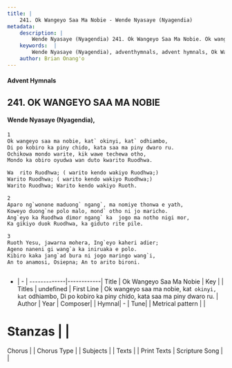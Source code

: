 ```yaml
---
title: |
    241. Ok Wangeyo Saa Ma Nobie - Wende Nyasaye (Nyagendia)
metadata:
    description: |
        Wende Nyasaye (Nyagendia) 241. Ok Wangeyo Saa Ma Nobie. Ok wangeyo saa ma nobie, kat` okinyi, kat` odhiambo, Di po kobiro ka piny chido, kata saa ma piny dwaro ru. Ochikowa mondo warite, kik wawe techewa otho, Mondo ka obiro oyudwa wan duto kwarito Ruodhwa.  Wa  rito Ruodhwa; ( warito kendo wakiyo Ruodhwa;) Warito Ruodhwa; ( warito kendo wakiyo Ruodhwa;) Warito Ruodhwa; Warito kendo wakiyo Ruoth.  
    keywords:  |
        Wende Nyasaye (Nyagendia), adventhymnals, advent hymnals, Ok Wangeyo Saa Ma Nobie, Ok wangeyo saa ma nobie, kat` okinyi, kat` odhiambo, Di po kobiro ka piny chido, kata saa ma piny dwaro ru.. 
    author: Brian Onang'o
---
```


#### Advent Hymnals
## 241. OK WANGEYO SAA MA NOBIE
####  Wende Nyasaye (Nyagendia),

```txt
1
Ok wangeyo saa ma nobie, kat` okinyi, kat` odhiambo,
Di po kobiro ka piny chido, kata saa ma piny dwaro ru.
Ochikowa mondo warite, kik wawe techewa otho,
Mondo ka obiro oyudwa wan duto kwarito Ruodhwa.

Wa  rito Ruodhwa; ( warito kendo wakiyo Ruodhwa;)
Warito Ruodhwa; ( warito kendo wakiyo Ruodhwa;)
Warito Ruodhwa; Warito kendo wakiyo Ruoth.

2
Aparo ng`wonone maduong` ngang`, ma nomiye thonwa e yath,
Koweyo duong`ne polo malo, mond` otho ni jo maricho.
Ang`eyo ka Ruodhwa dimor ngang` ka  jogo ma notho nigi mor,
Ka gikiyo duok Ruodhwa, ka giduto rite pile.

3
Ruoth Yesu, jawarna mohera, Ing`eyo kaheri adier;
Ageno naneni gi wang`a ka iniruaka e polo.
Kibiro kaka jang`ad bura ni jogo maringo wang`i,
An to anamosi, Osiepna; An to arito bironi.



```

- |   -  |
-------------|------------|
Title | Ok Wangeyo Saa Ma Nobie |
Key |  |
Titles | undefined |
First Line | Ok wangeyo saa ma nobie, kat` okinyi, kat` odhiambo, Di po kobiro ka piny chido, kata saa ma piny dwaro ru. |
Author | 
Year | 
Composer| |
Hymnal|  - |
Tune|  |
Metrical pattern | |
# Stanzas |  |
Chorus |  |
Chorus Type |  |
Subjects | |
Texts |  |
Print Texts | 
Scripture Song |  |
    
